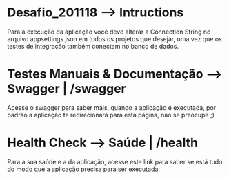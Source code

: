 # Desafio_201118 --> Intructions
Para a execução da aplicação você deve alterar a Connection String no arquivo appsettings.json em todos os projetos que desejar, uma vez que os testes de integração também conectam no banco de dados.

# Testes Manuais & Documentação --> Swagger | /swagger
Acesse o swagger para saber mais, quando a aplicação é executada, por padrão a aplicação te redirecionará para esta página, não se preocupe ;)

# Health Check --> Saúde | /health
Para a sua saúde e a da aplicação, acesse este link para saber se está tudo do modo que a aplicação precisa para ser executada.
